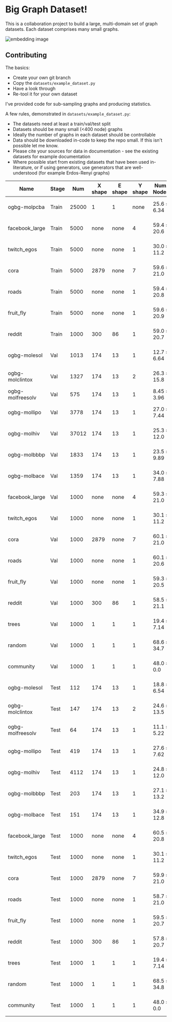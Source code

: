 # Big Graph Dataset!

This is a collaboration project to build a large, multi-domain set of graph datasets.
Each dataset comprises many small graphs.

![embedding image](https://github.com/neutralpronoun/big-graph-dataset/blob/main/outputs/embedding.png)

## Contributing

The basics:
 - Create your own git branch
 - Copy the `datasets/example_dataset.py`
 - Have a look through
 - Re-tool it for your own dataset

 I've provided code for sub-sampling graphs and producing statistics.

 A few rules, demonstrated in `datasets/example_dataset.py`:
 - The datasets need at least a train/val/test split
 - Datasets should be many small (<400 node) graphs
 - Ideally the number of graphs in each dataset should be controllable
 - Data should be downloaded in-code to keep the repo small. If this isn't possible let me know.
 - Please cite your sources for data in documentation - see the existing datasets for example documentation
 - Where possible start from existing datasets that have been used in-literature, or if using generators, use generators that are well-understood (for example Erdos-Renyi graphs)

| Name  |  Stage  |  Num  |  X shape  |  E shape  |  Y shape  |  Num. Nodes  |  Num. Edges  |  Diameter  |  Clustering  | 
|---|---|---|---|---|---|---|---|---|---| 
| ogbg-molpcba | Train | 25000 | 1 | 1 | none | 25.6 ± 6.34| 27.6 ± 7.06| 13.5 ± 3.29| 0.00112 ± 0.011 | 
| facebook_large | Train | 5000 | none | none | 4 | 59.4 ± 20.6| 205.0 ± 171.0| 10.2 ± 6.37| 0.429 ± 0.13 | 
| twitch_egos | Train | 5000 | none | none | 1 | 30.0 ± 11.2| 88.4 ± 71.6| 2.0 ± 0.0| 0.55 ± 0.15 | 
| cora | Train | 5000 | 2879 | none | 7 | 59.6 ± 21.0| 120.0 ± 57.0| 10.1 ± 4.62| 0.323 ± 0.0842 | 
| roads | Train | 5000 | none | none | 1 | 59.4 ± 20.8| 73.7 ± 28.0| 16.4 ± 5.94| 0.0558 ± 0.0414 | 
| fruit_fly | Train | 5000 | none | none | 1 | 59.6 ± 20.9| 208.0 ± 142.0| 6.85 ± 2.31| 0.337 ± 0.0879 | 
| reddit | Train | 1000 | 300 | 86 | 1 | 59.0 ± 20.7| 223.0 ± 178.0| 7.78 ± 4.75| 0.372 ± 0.164 | 
| ogbg-molesol | Val | 1013 | 174 | 13 | 1 | 12.7 ± 6.64| 12.9 ± 7.62| 6.81 ± 3.3| 0.000354 ± 0.00418 | 
| ogbg-molclintox | Val | 1327 | 174 | 13 | 2 | 26.3 ± 15.8| 28.0 ± 17.1| 12.4 ± 6.09| 0.00259 ± 0.0191 | 
| ogbg-molfreesolv | Val | 575 | 174 | 13 | 1 | 8.45 ± 3.96| 8.0 ± 4.48| 5.01 ± 2.08| 0.0 ± 0.0 | 
| ogbg-mollipo | Val | 3778 | 174 | 13 | 1 | 27.0 ± 7.44| 29.4 ± 8.22| 13.8 ± 4.03| 0.00366 ± 0.017 | 
| ogbg-molhiv | Val | 37012 | 174 | 13 | 1 | 25.3 ± 12.0| 27.3 ± 13.1| 12.0 ± 5.15| 0.00158 ± 0.0156 | 
| ogbg-molbbbp | Val | 1833 | 174 | 13 | 1 | 23.5 ± 9.89| 25.4 ± 11.0| 11.2 ± 4.03| 0.00285 ± 0.0278 | 
| ogbg-molbace | Val | 1359 | 174 | 13 | 1 | 34.0 ± 7.88| 36.8 ± 8.12| 15.2 ± 3.14| 0.00664 ± 0.0203 | 
| facebook_large | Val | 1000 | none | none | 4 | 59.3 ± 21.0| 209.0 ± 180.0| 9.59 ± 5.64| 0.429 ± 0.137 | 
| twitch_egos | Val | 1000 | none | none | 1 | 30.1 ± 11.2| 89.7 ± 71.0| 2.0 ± 0.0| 0.554 ± 0.146 | 
| cora | Val | 1000 | 2879 | none | 7 | 60.1 ± 21.0| 121.0 ± 56.7| 10.1 ± 4.39| 0.317 ± 0.0813 | 
| roads | Val | 1000 | none | none | 1 | 60.1 ± 20.6| 74.6 ± 27.6| 16.6 ± 6.18| 0.0545 ± 0.0409 | 
| fruit_fly | Val | 1000 | none | none | 1 | 59.3 ± 20.5| 206.0 ± 135.0| 6.78 ± 2.28| 0.337 ± 0.0873 | 
| reddit | Val | 1000 | 300 | 86 | 1 | 58.5 ± 21.1| 230.0 ± 180.0| 7.42 ± 4.53| 0.389 ± 0.159 | 
| trees | Val | 1000 | 1 | 1 | 1 | 19.4 ± 7.14| 18.4 ± 7.14| 9.96 ± 3.19| 0.0 ± 0.0 | 
| random | Val | 1000 | 1 | 1 | 1 | 68.6 ± 34.7| 504.0 ± 485.0| 3.89 ± 1.39| 0.168 ± 0.083 | 
| community | Val | 1000 | 1 | 1 | 1 | 48.0 ± 0.0| 322.0 ± 25.7| 3.0 ± 0.0316| 0.409 ± 0.0269 | 
| ogbg-molesol | Test | 112 | 174 | 13 | 1 | 18.8 ± 6.54| 20.5 ± 7.28| 8.88 ± 3.23| 0.0125 ± 0.0645 | 
| ogbg-molclintox | Test | 147 | 174 | 13 | 2 | 24.6 ± 13.5| 26.7 ± 14.3| 12.0 ± 5.15| 0.00798 ± 0.055 | 
| ogbg-molfreesolv | Test | 64 | 174 | 13 | 1 | 11.1 ± 5.22| 11.8 ± 5.87| 5.27 ± 2.34| 0.0298 ± 0.138 | 
| ogbg-mollipo | Test | 419 | 174 | 13 | 1 | 27.6 ± 7.62| 30.3 ± 8.38| 14.0 ± 4.1| 0.00662 ± 0.0231 | 
| ogbg-molhiv | Test | 4112 | 174 | 13 | 1 | 24.8 ± 12.0| 27.4 ± 13.1| 11.5 ± 5.37| 0.00561 ± 0.0349 | 
| ogbg-molbbbp | Test | 203 | 174 | 13 | 1 | 27.1 ± 13.2| 29.6 ± 14.2| 12.7 ± 5.04| 0.00509 ± 0.0463 | 
| ogbg-molbace | Test | 151 | 174 | 13 | 1 | 34.9 ± 12.8| 37.6 ± 13.1| 15.7 ± 4.99| 0.00509 ± 0.0186 | 
| facebook_large | Test | 1000 | none | none | 4 | 60.5 ± 20.8| 210.0 ± 166.0| 10.3 ± 6.43| 0.43 ± 0.129 | 
| twitch_egos | Test | 1000 | none | none | 1 | 30.1 ± 11.2| 89.7 ± 71.0| 2.0 ± 0.0| 0.554 ± 0.146 | 
| cora | Test | 1000 | 2879 | none | 7 | 59.9 ± 21.0| 120.0 ± 57.9| 10.3 ± 4.9| 0.322 ± 0.0865 | 
| roads | Test | 1000 | none | none | 1 | 58.7 ± 21.0| 73.0 ± 28.4| 16.2 ± 5.96| 0.0546 ± 0.0411 | 
| fruit_fly | Test | 1000 | none | none | 1 | 59.5 ± 20.7| 203.0 ± 137.0| 6.94 ± 2.4| 0.331 ± 0.0852 | 
| reddit | Test | 1000 | 300 | 86 | 1 | 57.8 ± 20.7| 224.0 ± 179.0| 7.57 ± 4.71| 0.38 ± 0.162 | 
| trees | Test | 1000 | 1 | 1 | 1 | 19.4 ± 7.14| 18.4 ± 7.14| 9.96 ± 3.19| 0.0 ± 0.0 | 
| random | Test | 1000 | 1 | 1 | 1 | 68.5 ± 34.8| 505.0 ± 486.0| 3.86 ± 1.38| 0.17 ± 0.0844 | 
| community | Test | 1000 | 1 | 1 | 1 | 48.0 ± 0.0| 322.0 ± 25.7| 3.0 ± 0.0316| 0.409 ± 0.0269 | 
